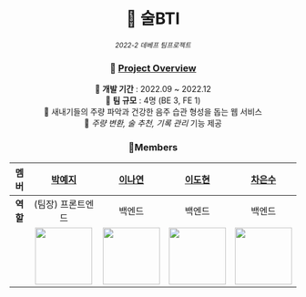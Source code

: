<div align="center">
  
# 🍶 술BTI
<sub><i>2022-2 데베프 팀프로젝트</i></sub>

### 📌 <u> Project Overview </u>
🔴 **개발 기간** : 2022.09 ~ 2022.12 <br/>
🔴 **팀 규모** : 4명 (BE 3, FE 1)<br/>
🔴 새내기들의 주량 파악과 건강한 음주 습관 형성을 돕는 웹 서비스 <br/>
🔴 <i>주량 변환, 술 추천, 기록 관리</i> 기능 제공  
  
### 👥Members
| **멤버** | [박예지](https://github.com/Li5ht) | [이나연](https://github.com/yeon2lee) | [이도현](https://github.com/zsderw) | [차은수](https://github.com/ckdmstn) |
|:---:|:---:|:---:|:---:|:---:|
| **역할** | (팀장) 프론트엔드 | 백엔드 | 백엔드 | 백엔드 |
| | <img src="https://avatars.githubusercontent.com/u/89853141?v=4" width="100" height="100"/> | <img src="https://avatars.githubusercontent.com/u/77628363?v=4" width="100" height="100"/> | <img src="https://avatars.githubusercontent.com/u/87109601?v=4" width="100" height="100"/> | <img src="https://avatars.githubusercontent.com/u/77821089?v=4" width="100" height="100"/> |
</div>
